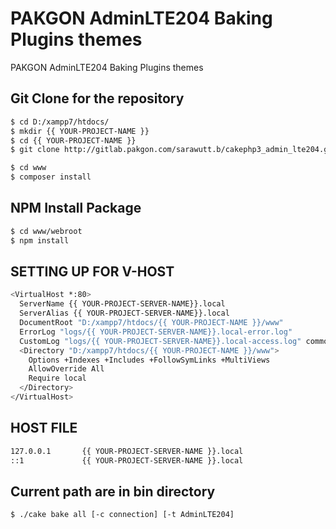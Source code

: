 # PAKGON AdminLTE204 Baking Plugins themes

PAKGON AdminLTE204 Baking Plugins themes

## Git Clone for the repository

```bash
$ cd D:/xampp7/htdocs/
$ mkdir {{ YOUR-PROJECT-NAME }}
$ cd {{ YOUR-PROJECT-NAME }}
$ git clone http://gitlab.pakgon.com/sarawutt.b/cakephp3_admin_lte204.git .
```

```bash
$ cd www
$ composer install
```

## NPM Install Package 

```bash
$ cd www/webroot
$ npm install
```

## SETTING UP FOR V-HOST

```bash
<VirtualHost *:80>
  ServerName {{ YOUR-PROJECT-SERVER-NAME}}.local
  ServerAlias {{ YOUR-PROJECT-SERVER-NAME}}.local
  DocumentRoot "D:/xampp7/htdocs/{{ YOUR-PROJECT-NAME }}/www"
  ErrorLog "logs/{{ YOUR-PROJECT-SERVER-NAME}}.local-error.log"
  CustomLog "logs/{{ YOUR-PROJECT-SERVER-NAME}}.local-access.log" common
  <Directory "D:/xampp7/htdocs/{{ YOUR-PROJECT-NAME }}/www">
    Options +Indexes +Includes +FollowSymLinks +MultiViews
    AllowOverride All
    Require local
  </Directory>
</VirtualHost>
```

## HOST FILE

```bash
127.0.0.1       {{ YOUR-PROJECT-SERVER-NAME }}.local
::1             {{ YOUR-PROJECT-SERVER-NAME }}.local
```

## Current path are in bin directory

```bash
$ ./cake bake all [-c connection] [-t AdminLTE204]
```